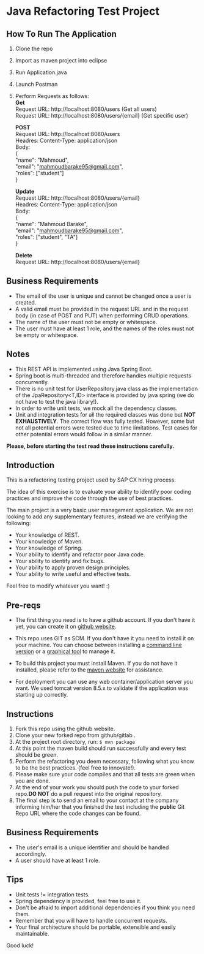 Java Refactoring Test Project
=============================

**How To Run The Application**
----------------------------
1. Clone the repo  
2. Import as maven project into eclipse  
3. Run Application.java  
4. Launch Postman  
5. Perform Requests as follows:  
    **Get**  
    Request URL: http://localhost:8080/users    (Get all users)  
    Request URL: http://localhost:8080/users/{email}    (Get specific user)  

    **POST**  
    Request URL: http://localhost:8080/users  
    Headres: Content-Type: application/json  
    Body:  
        {  
            "name": "Mahmoud",  
            "email": "mahmoudbarake95@gmail.com",  
            "roles": ["student"]  
        }  

    **Update**  
    Request URL: http://localhost:8080/users/{email}  
    Headres: Content-Type: application/json  
    Body:  
        {  
            "name": "Mahmoud Barake",  
            "email": "mahmoudbarake95@gmail.com",  
            "roles": ["student", "TA"]  
        }  

    **Delete**  
    Request URL: http://localhost:8080/users/{email}
    
**Business Requirements**    
-------------------------
* The email of the user is unique and cannot be changed once a user is created.  
* A valid email must be provided in the request URL and in the request body (in case of POST and PUT) when performing CRUD operations.   
* The name of the user must not be empty or whitespace.  
* The user must have at least 1 role, and the names of the roles must not be empty or whitespace. 
    
**Notes**
---------
 

* This REST API is implemented using Java Spring Boot.
* Spring boot is multi-threaded and therefore handles multiple requests concurrently.  
* There is no unit test for UserRepository.java class as the implementation of the JpaRepository<T,ID> interface is provided by java spring (we do not have to test the java library!).  
* In order to write unit tests, we mock all the dependency classes.
* Unit and integration tests for all the required classes was done but **NOT EXHAUSTIVELY**.
The correct flow was fully tested. However, some but not all potential errors were tested due to time limitations.
Test cases for other potential errors would follow in a similar manner.

**Please, before starting the test read these instructions carefully.**

Introduction
------------

This is a refactoring testing project used by SAP CX hiring process.

The idea of this exercise is to evaluate your ability to identify poor coding practices and improve the code through the use of best practices.

The main project is a very basic user management application. We are not looking to add any supplementary features, instead we are verifying the following:

* Your knowledge of REST.
* Your knowledge of Maven.
* Your knowledge of Spring.
* Your ability to identify and refactor poor Java code.
* Your ability to identify and fix bugs.
* Your ability to apply proven design principles.
* Your ability to write useful and effective tests.

Feel free to modify whatever you want! :)

Pre-reqs
--------

* The first thing you need is to have a github  account. If you don't have it yet, you can create it on [github website][2].

* This repo uses GIT as SCM. If you don't have it you need to install it on your machine. You can choose between installing a [command line version][4] or a  [graphical tool][5] to manage it.

* To build this project you must install Maven. If you do not have it installed, please refer to the [maven website][1] for assistance.

* For deployment you can use any web container/application server you want. We used tomcat version 8.5.x to validate if the application was starting up correctly.

Instructions
------------

1. Fork this repo using the github website.
1. Clone your new forked repo from github/gitlab .
1. At the project root directory, run:
    `$ mvn package`
1. At this point the maven build should run successfully and every test should be green.
1. Perform the refactoring you deem necessary, following what you know to be the best practices. (feel free to innovate!).
1. Please make sure your code compiles and that all tests are green when you are done.
1. At the end of your work you should push the code to your forked repo.**DO NOT** do a pull request into the original repository.
1. The final step is to send an email to your contact at the company informing him/her that you finished the test including the **public** Git Repo URL where the code changes can be found.

Business Requirements
---------------------

* The user's email is a unique identifier and should be handled accordingly.
* A user should have at least 1 role.

Tips
----

* Unit tests != integration tests.
* Spring dependency is provided, feel free to use it.
* Don't be afraid to import additional dependencies if you think you need them.
* Remember that you will have to handle concurrent requests.
* Your final architecture should be portable, extensible and easily maintainable.

Good luck!

[1]: http://maven.apache.org/
[2]: https://github.com
[3]: https://bitbucket.org/
[4]: https://git-scm.com/book/en/v2/Getting-Started-Installing-Git
[5]: https://git-scm.com/downloads/guis
